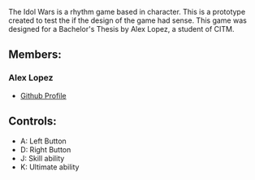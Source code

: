 The Idol Wars is a rhythm game based in character. This is a prototype created to test the if the design of the game had sense. This game was designed for a Bachelor's Thesis by Alex Lopez, a student of CITM.

## Members:

### Alex Lopez
* [Github Profile](https://github.com/AlexLA99)

## Controls:
- A: Left Button
- D: Right Button
- J: Skill ability
- K: Ultimate ability